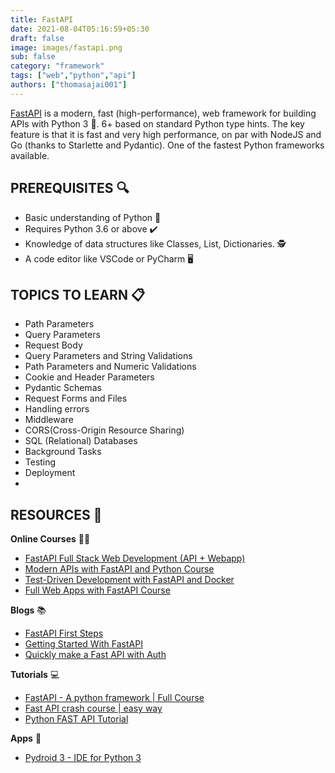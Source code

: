 ```yaml
---
title: FastAPI
date: 2021-08-04T05:16:59+05:30
draft: false
image: images/fastapi.png
sub: false
category: "framework"
tags: ["web","python","api"]
authors: ["thomasajai001"]
---
```


[FastAPI](https://fastapi.tiangolo.com/) is a modern, fast (high-performance), web framework for building APIs with Python 3 🐍. 6+ based on standard Python type hints. The key feature is that it is fast and very high performance, on par with NodeJS and Go (thanks to Starlette and Pydantic). One of the fastest Python frameworks available.

## PREREQUISITES 🔍

- Basic understanding of Python 🐍
- Requires Python 3.6 or above ✔️
- Knowledge of data structures like Classes, List, Dictionaries. 
🕵️
- A code editor like VSCode or PyCharm 🖥️


## TOPICS TO LEARN 📋

-	Path Parameters
-	Query Parameters
-	Request Body
-	Query Parameters and String Validations
-	Path Parameters and Numeric Validations
-	Cookie and Header Parameters
-	Pydantic Schemas
-	Request Forms and Files
-	Handling errors
-	Middleware
-	CORS(Cross-Origin Resource Sharing)
-	SQL (Relational) Databases
-	Background Tasks
-	Testing
-	Deployment
-
## RESOURCES 💼

**Online Courses**  👩‍💻

-	[FastAPI Full Stack Web Development (API + Webapp)](https://www.udemy.com/course/fastapi-course/)
-	[Modern APIs with FastAPI and Python Course ](https://training.talkpython.fm/courses/getting-started-with-fastapi)
-	[Test-Driven Development with FastAPI and Docker](https://testdriven.io/courses/tdd-fastapi/)
-	[Full Web Apps with FastAPI Course](https://training.talkpython.fm/courses/full-html-web-applications-with-fastapi)



**Blogs** 📚

-	[FastAPI First Steps](https://fastapi.tiangolo.com/tutorial/first-steps/)
-	[Getting Started With FastAPI](https://medium.com/swlh/getting-started-with-fastapi-7774e6afe2e4)
-	[Quickly make a Fast API with Auth](https://medium.com/swlh/quickly-make-an-api-with-auth-3e1e0ca695ef)


**Tutorials** 💻

-	[FastAPI - A python framework | Full Course](https://www.youtube.com/watch?v=7t2alSnE2-I)
-	[Fast API crash course | easy way](https://www.youtube.com/watch?v=TQfIUS52QHA)
-	[Python FAST API Tutorial](https://www.youtube.com/watch?v=-ykeT6kk4bk)


**Apps** 📱 

- [Pydroid 3 - IDE for Python 3](https://play.google.com/store/apps/details?id=ru.iiec.pydroid3)


